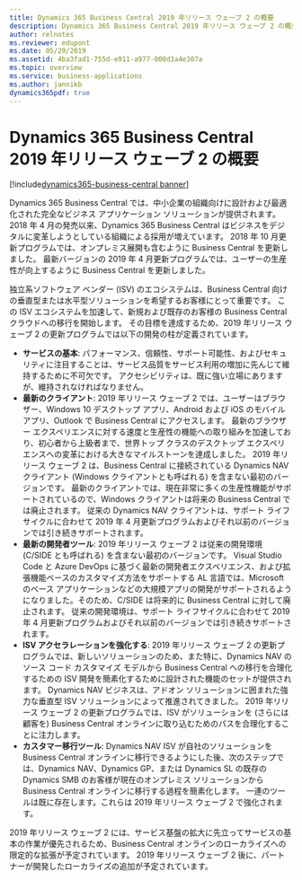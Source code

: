 ```yaml
---
title: Dynamics 365 Business Central 2019 年リリース ウェーブ 2 の概要
description: Dynamics 365 Business Central 2019 年リリース ウェーブ 2 の概要
author: relnotes
ms.reviewer: edupont
ms.date: 05/29/2019
ms.assetid: 4ba3fad1-755d-e911-a977-000d3a4e307a
ms.topic: overview
ms.service: business-applications
ms.author: jannikb
dynamics365pdf: true
---
```


# <a name="overview-of-dynamics-365-business-central-2019-release-wave-2"></a>Dynamics 365 Business Central 2019 年リリース ウェーブ 2 の概要
[!include[dynamics365-business-central banner](../includes/dynamics365-business-central.md)]

Dynamics 365 Business Central では、中小企業の組織向けに設計および最適化された完全なビジネス アプリケーション ソリューションが提供されます。 2018 年 4 月の発売以来、Dynamics 365 Business Central はビジネスをデジタルに変革しようとしている組織による採用が増えています。 2018 年 10 月更新プログラムでは、オンプレミス展開も含むように Business Central を更新しました。 最新バージョンの 2019 年 4 月更新プログラムでは、ユーザーの生産性が向上するように Business Central を更新しました。

独立系ソフトウェア ベンダー (ISV) のエコシステムは、Business Central 向けの垂直型または水平型ソリューションを希望するお客様にとって重要です。 この ISV エコシステムを加速して、新規および既存のお客様の Business Central クラウドへの移行を開始します。 その目標を達成するため、2019 年リリース ウェーブ 2 の更新プログラムでは以下の開発の柱が定義されています。

- **サービスの基本**: パフォーマンス、信頼性、サポート可能性、およびセキュリティに注目することは、サービス品質をサービス利用の増加に先んじて維持するために不可欠です。 アクセシビリティは、既に強い立場にありますが、維持されなければなりません。
- **最新のクライアント**: 2019 年リリース ウェーブ 2 では、ユーザーはブラウザー、Windows 10 デスクトップ アプリ、Android および iOS のモバイル アプリ、Outlook で Business Central にアクセスします。 最新のブラウザー エクスペリエンスに対する速度と生産性の機能への取り組みを加速しており、初心者から上級者まで、世界トップ クラスのデスクトップ エクスペリエンスへの変革における大きなマイルストーンを達成しました。 2019 年リリース ウェーブ 2 は、Business Central に接続されている Dynamics NAV クライアント (Windows クライアントとも呼ばれる) を含まない最初のバージョンです。 最新のクライアントでは、現在非常に多くの生産性機能がサポートされているので、Windows クライアントは将来の Business Central では廃止されます。 従来の Dynamics NAV クライアントは、サポート ライフサイクルに合わせて 2019 年 4 月更新プログラムおよびそれ以前のバージョンでは引き続きサポートされます。
- **最新の開発者ツール**: 2019 年リリース ウェーブ 2 は従来の開発環境 (C/SIDE とも呼ばれる) を含まない最初のバージョンです。 Visual Studio Code と Azure DevOps に基づく最新の開発者エクスペリエンス、および拡張機能ベースのカスタマイズ方法をサポートする AL 言語では、Microsoft のベース アプリケーションなどの大規模アプリの開発がサポートされるようになりました。そのため、C/SIDE は将来的に Business Central に対して廃止されます。 従来の開発環境は、サポート ライフサイクルに合わせて 2019 年 4 月更新プログラムおよびそれ以前のバージョンでは引き続きサポートされます。 
- **ISV アクセラレーションを強化する**: 2019 年リリース ウェーブ 2 の更新プログラムでは、新しいソリューションのため、また特に、Dynamics NAV のソース コード カスタマイズ モデルから Business Central への移行を合理化するための ISV 開発を簡素化するために設計された機能のセットが提供されます。 Dynamics NAV ビジネスは、アドオン ソリューションに囲まれた強力な垂直型 ISV ソリューションによって推進されてきました。 2019 年リリース ウェーブ 2 の更新プログラムでは、ISV がソリューションを (さらには顧客を) Business Central オンラインに取り込むためのパスを合理化することに注力します。
- **カスタマー移行ツール**: Dynamics NAV ISV が自社のソリューションを Business Central オンラインに移行できるようにした後、次のステップでは、Dynamics NAV、Dynamics GP、または Dynamics SL の既存の Dynamics SMB のお客様が現在のオンプレミス ソリューションから Business Central オンラインに移行する過程を簡素化します。 一連のツールは既に存在します。これらは 2019 年リリース ウェーブ 2 で強化されます。

2019 年リリース ウェーブ 2 には、サービス基盤の拡大に先立ってサービスの基本の作業が優先されるため、Business Central オンラインのローカライズへの限定的な拡張が予定されています。 2019 年リリース ウェーブ 2 後に、パートナーが開発したローカライズの追加が予定されています。
